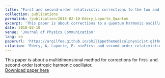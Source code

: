 ```yaml
---
title: "First and second-order relativistic corrections to the two and higher-dimensional isotropic harmonic oscillator obeying the spinless Salpeter equation"
collection: publications
permalink: /publication/2018-02-10-Edery_Laporte_Quantum
excerpt: 'This paper is about corrections to a quantum harmonic oscillator'
date: 2018-02-10
venue: 'Journal of Physics Communication'
lang: en
paperurl: 'https://argilfea.github.io/philippethemedicalphysicist.github.io/files/Publications/Edery_Laporte_Quantum.pdf'
citation: 'Edery, A, Laporte, P. <i>First and second-order relativistic corrections to the two and higher-dimensional isotropic harmonic oscillator obeying the spinless Salpeter equation</i>. J. Phys. Commun. 2 (2018).'
---
```

This paper is about a multidimensional method for corrections for first- and second-order isotropic harmonic oscillator.<br>
[Download paper here](https://argilfea.github.io/philippethemedicalphysicist.github.io/files/Publications/Edery_Laporte_Quantum.pdf)<br>
